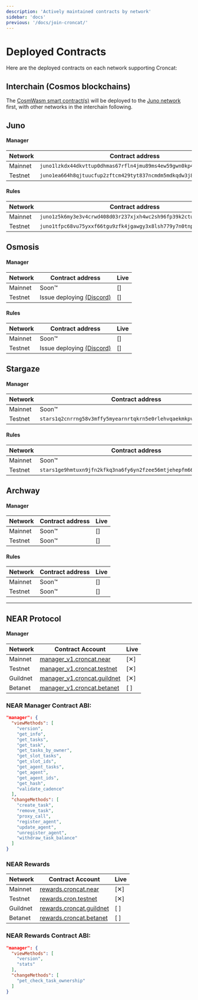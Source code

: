 ```yaml
---
description: 'Actively maintained contracts by network'
sidebar: 'docs'
previous: '/docs/join-croncat/'
---
```


# Deployed Contracts

Here are the deployed contracts on each network supporting Croncat:

## Interchain (Cosmos blockchains)

The [CosmWasm smart contract(s)](https://github.com/CronCats/cw-croncat) will be deployed to the [Juno network](https://www.junonetwork.io) first, with other networks in the interchain following.

## Juno

#### Manager

| Network | Contract address                                                                                    | Live |
|----|-----------------------------------------------------------------------------------------------------|----|
| Mainnet | `juno1lzkdx44dkvttup0dhmas67rfln4jmu89ms4ew59gwn0kp43wgg0qxl64k0` | [✕] |
| Testnet | `juno1ea664h8qjtuucfup2zftcm429tyt837ncmdm5mdkqdw3j8e9lg9qyya5r5` | [✕] |

#### Rules

| Network | Contract address                                                                                    | Live |
|----|-----------------------------------------------------------------------------------------------------|----|
| Mainnet | `juno1z5k6my3e3v4crwd408d03r237xjxh4wc2sh96fp39k2ctudms4wqgjwsfs` | [✕] |
| Testnet | `juno1tfpc68vu75yxxf66tgu9zfk4jgawgy3x8lsh779y7n0tnpdxs9ys8w9qca` | [✕] |

## Osmosis

#### Manager

| Network | Contract address                                                                                                     | Live |
|----|----------------------------------------------------------------------------------------------------------------------|----|
| Mainnet | Soon™                                                                                                                | [] |
| Testnet | Issue deploying [(Discord)](https://discord.com/channels/798583171548840026/1033564974779469874/1033564974779469874) | [] |

#### Rules

| Network | Contract address                                                                                                     | Live |
|----|----------------------------------------------------------------------------------------------------------------------|----|
| Mainnet | Soon™                                                                                                                | [] |
| Testnet | Issue deploying [(Discord)](https://discord.com/channels/798583171548840026/1033564974779469874/1033564974779469874) | [] |

## Stargaze

#### Manager

| Network | Contract address                                                                                                     | Live |
|----|----------------------------------------------------------------------------------------------------------------------|------|
| Mainnet | Soon™                                                                                                                | []   |
| Testnet | `stars1q2cnrrng58v3mffy5myearnrtqkrn5e0rlehvqaekmkpvuqeuf0qhxl8wm` | [✕]  |

#### Rules

| Network | Contract address                                                                                                     | Live |
|----|----------------------------------------------------------------------------------------------------------------------|------|
| Mainnet | Soon™                                                                                                                | []   |
| Testnet | `stars1ge9hmtuxn9jfn2kfkq3na6fy6yn2fzee56mtjehepfm66qadjvnsrtzz47` | [✕]  |

## Archway

#### Manager

| Network | Contract address                                                                                    | Live |
|----|-----------------------------------------------------------------------------------------------------|----|
| Mainnet | Soon™ | [] |
| Testnet | Soon™ | [] |

#### Rules

| Network | Contract address                                                                                    | Live |
|----|-----------------------------------------------------------------------------------------------------|----|
| Mainnet | Soon™ | [] |
| Testnet | Soon™ | [] |

---

## NEAR Protocol

#### Manager

| Network | Contract Account | Live |
|----|----|----|
| Mainnet | [manager_v1.croncat.near](https://explorer.near.org/accounts/manager_v1.croncat.near) | [✕] |
| Testnet | [manager_v1.croncat.testnet](https://explorer.testnet.near.org/accounts/manager_v1.croncat.testnet) | [✕] |
| Guildnet | [manager_v1.croncat.guildnet](https://explorer.guildnet.near.org/accounts/manager_v1.croncat.guildnet) | [✕] |
| Betanet | [manager_v1.croncat.betanet](https://explorer.betanet.near.org/accounts/manager_v1.croncat.betanet) | [ ] |

### NEAR Manager Contract ABI:

```json
"manager": {
  "viewMethods": [
    "version",
    "get_info",
    "get_tasks",
    "get_task",
    "get_tasks_by_owner",
    "get_slot_tasks",
    "get_slot_ids",
    "get_agent_tasks",
    "get_agent",
    "get_agent_ids",
    "get_hash",
    "validate_cadence"
  ],
  "changeMethods": [
    "create_task",
    "remove_task",
    "proxy_call",
    "register_agent",
    "update_agent",
    "unregister_agent",
    "withdraw_task_balance"
  ]
}
```

### NEAR Rewards

| Network | Contract Account | Live |
|----|----|----|
| Mainnet | [rewards.croncat.near](https://explorer.near.org/accounts/rewards.croncat.near) | [✕] |
| Testnet | [rewards.cron.testnet](https://explorer.testnet.near.org/accounts/rewards.cron.testnet) | [✕] |
| Guildnet | [rewards.croncat.guildnet](https://explorer.guildnet.near.org/accounts/rewards.croncat.guildnet) | [ ] |
| Betanet | [rewards.croncat.betanet](https://explorer.betanet.near.org/accounts/rewards.croncat.betanet) | [ ] |

### NEAR Rewards Contract ABI:

```json
"manager": {
  "viewMethods": [
    "version",
    "stats"
  ],
  "changeMethods": [
    "pet_check_task_ownership"
  ]
}
```
